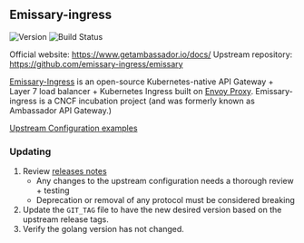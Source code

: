 ## **Emissary-ingress**
![Version](https://img.shields.io/badge/version-v3.10.0--dev-blue)
![Build Status](https://codebuild.us-west-2.amazonaws.com/badges?uuid=eyJlbmNyeXB0ZWREYXRhIjoid2Vla0ZUclhyN0dNN1ZLRnRoV3dBV241UDVVUUNmYUFyWVdDUWg3SUdqcThyblJvZ245cHN0cjFhUGNETDZhUkkySUNDZC9kdVFhemlpUjZGclRibUdnPSIsIml2UGFyYW1ldGVyU3BlYyI6IjRsempqaUZTNlB6TjF0bVQiLCJtYXRlcmlhbFNldFNlcmlhbCI6MX0%3D&branch=main)

Official website: https://www.getambassador.io/docs/
Upstream repository: https://github.com/emissary-ingress/emissary

[Emissary-Ingress](https://github.com/emissary-ingress/emissary) is an open-source Kubernetes-native API Gateway + Layer 7 load balancer + Kubernetes Ingress built on [Envoy Proxy](https://www.envoyproxy.io/). Emissary-ingress is a CNCF incubation project (and was formerly known as Ambassador API Gateway.)

[Upstream Configuration examples](https://github.com/emissary-ingress/emissary/blob/master/charts/emissary-ingress/values.yaml.in)

### Updating

1. Review [releases notes](https://github.com/emissary-ingress/emissary/releases)
    * Any changes to the upstream configuration needs a thorough review + testing
    * Deprecation or removal of any protocol must be considered breaking 
1. Update the `GIT_TAG` file to have the new desired version based on the upstream release tags.
1. Verify the golang version has not changed.